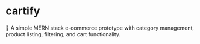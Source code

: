 # cartify
🛒 A simple MERN stack e-commerce prototype with category management, product listing, filtering, and cart functionality.
